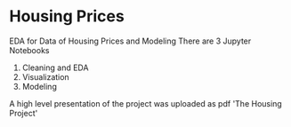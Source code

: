 # Housing Prices
EDA for Data of Housing Prices and Modeling
There are 3 Jupyter Notebooks 
1. Cleaning and EDA
2. Visualization
3. Modeling

A high level presentation of the project was uploaded as pdf 'The Housing Project'

